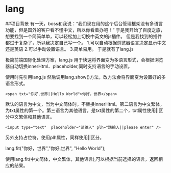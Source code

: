 # lang
##项目背景
有一天，boss和我说：“我们现在用的这个后台管理框架没有多语言功能，但是国外的客户看不懂中文，所以你看着办吧！”
于是我开始了百度之旅，想要找到一个简简单单，可以轻松加上切换中英文的js插件。
但是我找到的插件都过于复杂了，所以我决定自己写一个。
1.可以自动根据浏览器语言决定显示中文还是英语
2.可以手动设置语言。
3.简单易用。
于是就有了lang.js


极简前端国际化处理方案，lang.js
用于快速将界面变为多语言形式，会根据浏览器自动切换innerHtml、placeholder,同时支持语言的手动设置。

使用时先引用lang.js
然后调用lang.show()方法，改方法会将界面变为设置好的多语言形式。

```<span txt="你好,世界||Hello World">你好，世界</span>```

默认的语言为中文，当为中文简体时，不替换innerHtml。第二语言为中文繁体，为txt属性的第一个。第三语言为其他语言，是txt属性的第二个，txt属性使用||区分中文繁体和其他语言。

```<input type="text"  placeholder="请输入" plh="請輸入||please enter" />```

另外支持占位符，使用plh属性，同样使用||区分。

lang.fit("你好，世界","你好,世界", "Hello World");

使用lang.fit(中文简体，中文繁体，其他语言),可以根据当前选择的语言，返回相应的结果。
